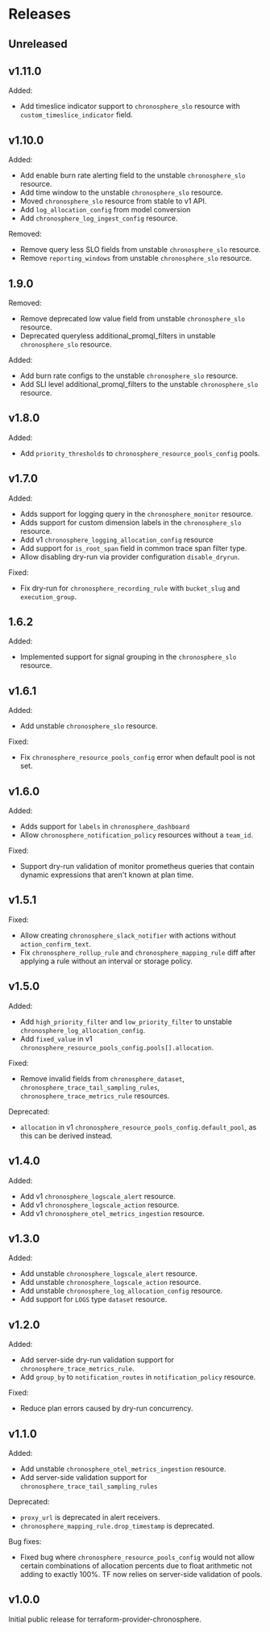 # Releases

## Unreleased

## v1.11.0

Added:
* Add timeslice indicator support to `chronosphere_slo` resource with `custom_timeslice_indicator` field.

## v1.10.0

Added:
* Add enable burn rate alerting field to the unstable `chronosphere_slo` resource.
* Add time window to the unstable `chronosphere_slo` resource.
* Moved `chronosphere_slo` resource from stable to v1 API.
* Add `log_allocation_config` from model conversion
* Add `chronosphere_log_ingest_config` resource.

Removed:
* Remove query less SLO fields from unstable `chronosphere_slo` resource.
* Remove `reporting_windows` from unstable `chronosphere_slo` resource.

## 1.9.0

Removed:
* Remove deprecated low value field from unstable `chronosphere_slo` resource.
* Deprecated queryless additional_promql_filters in unstable `chronosphere_slo` resource.

Added:
* Add burn rate configs to the unstable `chronosphere_slo` resource.
* Add SLI level additional_promql_filters to the unstable `chronosphere_slo` resource.

## v1.8.0

Added:
* Add `priority_thresholds` to `chronosphere_resource_pools_config` pools.

## v1.7.0

Added:
* Adds support for logging query in the `chronosphere_monitor` resource.
* Adds support for custom dimension labels in the `chronosphere_slo` resource.
* Add v1 `chronosphere_logging_allocation_config` resource
* Add support for `is_root_span` field in common trace span filter type.
* Allow disabling dry-run via provider configuration `disable_dryrun`.


Fixed:
* Fix dry-run for `chronosphere_recording_rule` with `bucket_slug` and `execution_group`.

## 1.6.2

Added:
* Implemented support for signal grouping in the `chronosphere_slo` resource.

## v1.6.1

Added:
* Add unstable `chronosphere_slo` resource.

Fixed:
* Fix `chronosphere_resource_pools_config` error when default pool is not set.

## v1.6.0

Added:
* Adds support for `labels` in `chronosphere_dashboard`
* Allow `chronosphere_notification_policy` resources without a `team_id`.

Fixed:
* Support dry-run validation of monitor prometheus queries that contain
  dynamic expressions that aren't known at plan time.

## v1.5.1

Fixed:
 * Allow creating `chronosphere_slack_notifier` with actions without `action_confirm_text`.
 * Fix `chronosphere_rollup_rule` and `chronosphere_mapping_rule` diff after applying
   a rule without an interval or storage policy.

## v1.5.0

Added:
* Add `high_priority_filter` and `low_priority_filter` to unstable `chronosphere_log_allocation_config`.
* Add `fixed_value` in v1 `chronosphere_resource_pools_config.pools[].allocation`.

Fixed:
* Remove invalid fields from `chronosphere_dataset`, `chronosphere_trace_tail_sampling_rules`, `chronosphere_trace_metrics_rule` resources.

Deprecated:
* `allocation` in v1 `chronosphere_resource_pools_config.default_pool`, as this can be derived instead.

## v1.4.0

Added:
* Add v1 `chronosphere_logscale_alert` resource.
* Add v1 `chronosphere_logscale_action` resource.
* Add v1 `chronosphere_otel_metrics_ingestion` resource.

## v1.3.0

Added:
* Add unstable `chronosphere_logscale_alert` resource.
* Add unstable `chronosphere_logscale_action` resource.
* Add unstable `chronosphere_log_allocation_config` resource.
* Add support for `LOGS` type `dataset` resource.

## v1.2.0

Added:
 * Add server-side dry-run validation support for `chronosphere_trace_metrics_rule`.
 * Add `group_by` to `notification_routes` in `notification_policy` resource.

Fixed:
 * Reduce plan errors caused by dry-run concurrency.

## v1.1.0

Added:
 * Add unstable `chronosphere_otel_metrics_ingestion` resource.
 * Add server-side validation support for `chronosphere_trace_tail_sampling_rules`

Deprecated:
 * `proxy_url` is deprecated in alert receivers.
 * `chronosphere_mapping_rule.drop_timestamp` is deprecated.

Bug fixes:
* Fixed bug where `chronosphere_resource_pools_config` would not allow certain combinations
  of allocation percents due to float arithmetic not adding to exactly 100%. TF now relies
  on server-side validation of pools.

## v1.0.0

Initial public release for terraform-provider-chronosphere.
